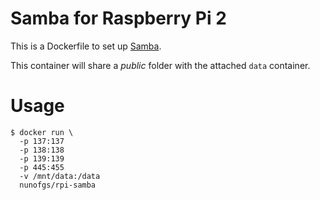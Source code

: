 # Samba for Raspberry Pi 2

This is a Dockerfile to set up [Samba](https://samba.org/).

This container will share a *public* folder with the attached `data` container.

# Usage

```shell
$ docker run \
  -p 137:137
  -p 138:138
  -p 139:139
  -p 445:455
  -v /mnt/data:/data
  nunofgs/rpi-samba
```

